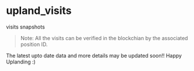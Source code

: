 # upland_visits

visits snapshots

> Note: All the visits can be verified in the blockchian by the associated position ID.

The latest upto date data and more details may be updated soon!!
Happy Uplanding :)
